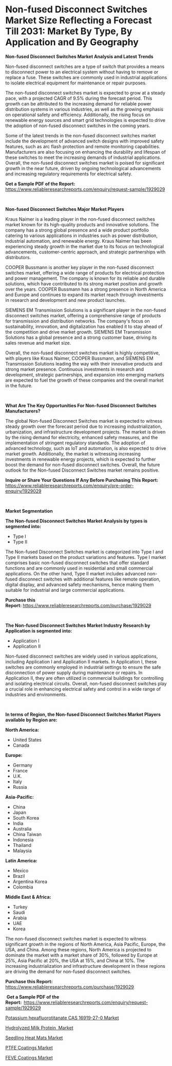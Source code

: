 <p><h1>Non-fused Disconnect Switches Market Size Reflecting a Forecast Till 2031: Market By Type, By Application and By Geography</h1></p><p><strong>Non-fused Disconnect Switches Market Analysis and Latest Trends</strong></p>
<p><p>Non-fused disconnect switches are a type of switch that provides a means to disconnect power to an electrical system without having to remove or replace a fuse. These switches are commonly used in industrial applications to isolate electrical equipment for maintenance or repair purposes. </p><p>The non-fused disconnect switches market is expected to grow at a steady pace, with a projected CAGR of 9.5% during the forecast period. This growth can be attributed to the increasing demand for reliable power distribution systems in various industries, as well as the growing emphasis on operational safety and efficiency. Additionally, the rising focus on renewable energy sources and smart grid technologies is expected to drive the adoption of non-fused disconnect switches in the coming years.</p><p>Some of the latest trends in the non-fused disconnect switches market include the development of advanced switch designs with improved safety features, such as arc flash protection and remote monitoring capabilities. Manufacturers are also focusing on enhancing the durability and lifespan of these switches to meet the increasing demands of industrial applications. Overall, the non-fused disconnect switches market is poised for significant growth in the near future, driven by ongoing technological advancements and increasing regulatory requirements for electrical safety.</p></p>
<p><strong>Get a Sample PDF of the Report:&nbsp;</strong> <a href="https://www.reliableresearchreports.com/enquiry/request-sample/1929029">https://www.reliableresearchreports.com/enquiry/request-sample/1929029</a></p>
<p>&nbsp;</p>
<p><strong>Non-fused Disconnect Switches Major Market Players</strong></p>
<p><p>Kraus Naimer is a leading player in the non-fused disconnect switches market known for its high-quality products and innovative solutions. The company has a strong global presence and a wide product portfolio catering to various applications in industries such as power distribution, industrial automation, and renewable energy. Kraus Naimer has been experiencing steady growth in the market due to its focus on technological advancements, customer-centric approach, and strategic partnerships with distributors.</p><p>COOPER Bussmann is another key player in the non-fused disconnect switches market, offering a wide range of products for electrical protection and power management. The company is known for its reliable and durable solutions, which have contributed to its strong market position and growth over the years. COOPER Bussmann has a strong presence in North America and Europe and continues to expand its market reach through investments in research and development and new product launches.</p><p>SIEMENS EM Transmission Solutions is a significant player in the non-fused disconnect switches market, offering a comprehensive range of products for transmission and distribution networks. The company's focus on sustainability, innovation, and digitalization has enabled it to stay ahead of the competition and drive market growth. SIEMENS EM Transmission Solutions has a global presence and a strong customer base, driving its sales revenue and market size.</p><p>Overall, the non-fused disconnect switches market is highly competitive, with players like Kraus Naimer, COOPER Bussmann, and SIEMENS EM Transmission Solutions leading the way with their innovative products and strong market presence. Continuous investments in research and development, strategic partnerships, and expansion into emerging markets are expected to fuel the growth of these companies and the overall market in the future.</p></p>
<p>&nbsp;</p>
<p><strong>What Are The Key Opportunities For Non-fused Disconnect Switches Manufacturers?</strong></p>
<p><p>The global Non-fused Disconnect Switches market is expected to witness steady growth over the forecast period due to increasing industrialization, urbanization, and infrastructure development projects. The market is driven by the rising demand for electricity, enhanced safety measures, and the implementation of stringent regulatory standards. The adoption of advanced technology, such as IoT and automation, is also expected to drive market growth. Additionally, the market is witnessing increasing investments in renewable energy projects, which is expected to further boost the demand for non-fused disconnect switches. Overall, the future outlook for the Non-fused Disconnect Switches market remains positive.</p></p>
<p><strong>Inquire or Share Your Questions If Any Before Purchasing This Report:</strong> <a href="https://www.reliableresearchreports.com/enquiry/pre-order-enquiry/1929029">https://www.reliableresearchreports.com/enquiry/pre-order-enquiry/1929029</a></p>
<p>&nbsp;</p>
<p><strong>Market Segmentation</strong></p>
<p><strong>The Non-fused Disconnect Switches Market Analysis by types is segmented into:</strong></p>
<p><ul><li>Type I</li><li>Type II</li></ul></p>
<p><p>The Non-fused Disconnect Switches market is categorized into Type I and Type II markets based on the product variations and features. Type I market comprises basic non-fused disconnect switches that offer standard functions and are commonly used in residential and small commercial applications. On the other hand, Type II market includes advanced non-fused disconnect switches with additional features like remote operation, digital display, and advanced safety mechanisms, hence making them suitable for industrial and large commercial applications.</p></p>
<p><strong>Purchase this Report:&nbsp;</strong><a href="https://www.reliableresearchreports.com/purchase/1929029">https://www.reliableresearchreports.com/purchase/1929029</a></p>
<p>&nbsp;</p>
<p><strong>The Non-fused Disconnect Switches Market Industry Research by Application is segmented into:</strong></p>
<p><ul><li>Application I</li><li>Application II</li></ul></p>
<p><p>Non-fused disconnect switches are widely used in various applications, including Application I and Application II markets. In Application I, these switches are commonly employed in industrial settings to ensure the safe disconnection of power supply during maintenance or repairs. In Application II, they are often utilized in commercial buildings for controlling and isolating electrical circuits. Overall, non-fused disconnect switches play a crucial role in enhancing electrical safety and control in a wide range of industries and environments.</p></p>
<p>&nbsp;</p>
<p><strong>In terms of Region, the Non-fused Disconnect Switches Market Players available by Region are:</strong></p>
<p>
    <p> <strong> North America: </strong>
        <ul>
            <li>United States</li>
            <li>Canada</li>
        </ul>
        </p> 
    <p> <strong> Europe: </strong>
        <ul>
            <li>Germany</li>
            <li>France</li>
            <li>U.K.</li>
            <li>Italy</li>
            <li>Russia</li>
        </ul>
        </p> 
    <p> <strong> Asia-Pacific: </strong>
        <ul>
            <li>China</li>
            <li>Japan</li>
            <li>South Korea</li>
            <li>India</li>
            <li>Australia</li>
            <li>China Taiwan</li>
            <li>Indonesia</li>
            <li>Thailand</li>
            <li>Malaysia</li>
        </ul>
        </p> 
    <p> <strong> Latin America: </strong>
        <ul>
            <li>Mexico</li>
            <li>Brazil</li>
            <li>Argentina Korea</li>
            <li>Colombia</li>
        </ul>
        </p> 
    <p> <strong> Middle East & Africa: </strong>
        <ul>
            <li>Turkey</li>
            <li>Saudi</li>
            <li>Arabia</li>
            <li>UAE</li>
            <li>Korea</li>
        </ul>
    </p>
    </p>
<p><p>The non-fused disconnect switches market is expected to witness significant growth in the regions of North America, Asia Pacific, Europe, the USA, and China. Among these regions, North America is projected to dominate the market with a market share of 30%, followed by Europe at 25%, Asia Pacific at 20%, the USA at 15%, and China at 10%. The increasing industrialization and infrastructure development in these regions are driving the demand for non-fused disconnect switches.</p></p>
<p><strong>Purchase this Report: </strong><a href="https://www.reliableresearchreports.com/purchase/1929029">https://www.reliableresearchreports.com/purchase/1929029</a></p>
<p>&nbsp;<strong>Get a Sample PDF of the Report:&nbsp;&nbsp;</strong><a href="https://www.reliableresearchreports.com/enquiry/request-sample/1929029">https://www.reliableresearchreports.com/enquiry/request-sample/1929029</a></p>
<p><strong></strong></p>
<p><p><a href="https://valiant-lunge-8fe.notion.site/Potassium-hexafluorotitanate-CAS-16919-27-0-Market-Size-Reflecting-a-Forecast-Till-2031-Market-By-T-cc2681729d29429288ead32a264414f0">Potassium hexafluorotitanate CAS 16919-27-0 Market</a></p><p><a href="https://picayune-night-cbd.notion.site/Hydrolyzed-Milk-Protein-Market-Size-and-Examines-its-Market-Scope-with-a-Primary-Focus-on-Growth--eb19deb75ee64e9f81185661cb9e9ec9">Hydrolyzed Milk Protein  Market</a></p><p><a href="https://artistic-helicopter-ca9.notion.site/Global-Seedling-Heat-Mats-Market-Size-and-Market-Trends-Insights-and-Projections-from-2024-to-2031-d345ff6b5f084421833502d81c0cf629">Seedling Heat Mats Market</a></p><p><a href="https://view.publitas.com/reportprime-1/ptfe-coatings-market-growth-market-trends-covid-19-impact-and-forecasts-for-period-from-2024-2031/">PTFE Coatings Market</a></p><p><a href="https://view.publitas.com/reportprime-1/feve-coatings-market-dynamics-2024-2031-also-about-its-market-trends-projections-and-opportunities/">FEVE Coatings Market</a></p></p>